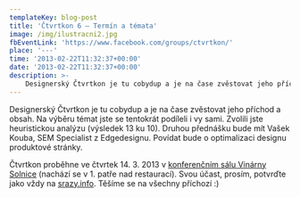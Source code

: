 ```yaml
---
templateKey: blog-post
title: 'Čtvrtkon 6 – Termín a témata'
image: /img/ilustracni2.jpg
fbEventLink: 'https://www.facebook.com/groups/ctvrtkon/'
place: '---'
time: '2013-02-22T11:32:37+00:00'
date: '2013-02-22T11:32:37+00:00'
description: >-
    Designerský Čtvrtkon je tu cobydup a je na čase zvěstovat jeho příchod a obsah. Na výběru témat jste se tentokrát podíleli i vy sami. Zvolili jste heuristickou analýzu (výsledek 13 ku 10)....
---
```

Designerský Čtvrtkon je tu cobydup a je na čase zvěstovat jeho příchod a obsah. Na výběru témat jste se tentokrát podíleli i vy sami. Zvolili jste heuristickou analýzu (výsledek 13 ku 10). Druhou přednášku bude mít Vašek Kouba, SEM Specialist z Edgedesignu. Povídat bude o optimalizaci designu produktové stránky.

Čtvrtkon proběhne ve čtvrtek 14. 3. 2013 v [konferenčním sálu Vinárny Solnice](http://www.vinarnasolnice.cz/cz/page/2008/salonek-pro-spolecenske-akce.html "Salének Solnice") (nachází se v 1. patře nad restaurací). Svou účast, prosím, potvrďte jako vždy na [srazy.info](http://srazy.info/ctvrtkon/3200 "Čtvrtkon na srazy.info"). Těšíme se na všechny příchozí :)